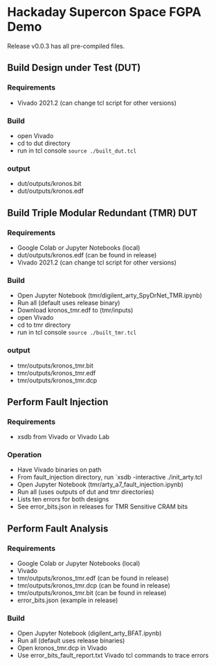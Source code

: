 # Hackaday Supercon Space FGPA Demo

Release v0.0.3 has all pre-compiled files.

## Build Design under Test (DUT) 
### Requirements
* Vivado 2021.2 (can change tcl script for other versions)
### Build
* open Vivado
* cd to dut directory
* run in tcl console `source ./built_dut.tcl`
### output
* dut/outputs/kronos.bit
* dut/outputs/kronos.edf

## Build Triple Modular Redundant (TMR) DUT
### Requirements
* Google Colab or Jupyter Notebooks (local)
* dut/outputs/kronos.edf (can be found in release)
* Vivado 2021.2 (can change tcl script for other versions)
### Build
* Open Jupyter Notebook (tmr/digilent_arty_SpyDrNet_TMR.ipynb)
* Run all (default uses release binary)
* Download kronos_tmr.edf to (tmr/inputs)
* open Vivado
* cd to tmr directory
* run in tcl console `source ./built_tmr.tcl`
### output
* tmr/outputs/kronos_tmr.bit
* tmr/outputs/kronos_tmr.edf
* tmr/outputs/kronos_tmr.dcp

## Perform Fault Injection
### Requirements
* xsdb from Vivado or Vivado Lab
### Operation
* Have Vivado binaries on path
* From fault_injection directory, run `xsdb -interactive ./init_arty.tcl
* Open Jupyter Notebook (tmr/arty_a7_fault_injection.ipynb)
* Run all (uses outputs of dut and tmr directories)
* Lists ten errors for both designs
* See error_bits.json in releases for TMR Sensitive CRAM bits

## Perform Fault Analysis
### Requirements
* Google Colab or Jupyter Notebooks (local)
* Vivado
* tmr/outputs/kronos_tmr.edf (can be found in release)
* tmr/outputs/kronos_tmr.dcp (can be found in release)
* tmr/outputs/kronos_tmr.bit (can be found in release)
* error_bits.json (example in release)
### Build
* Open Jupyter Notebook (digilent_arty_BFAT.ipynb)
* Run all (default uses release binaries)
* Open kronos_tmr.dcp in Vivado
* Use error_bits_fault_report.txt Vivado tcl commands to trace errors 
